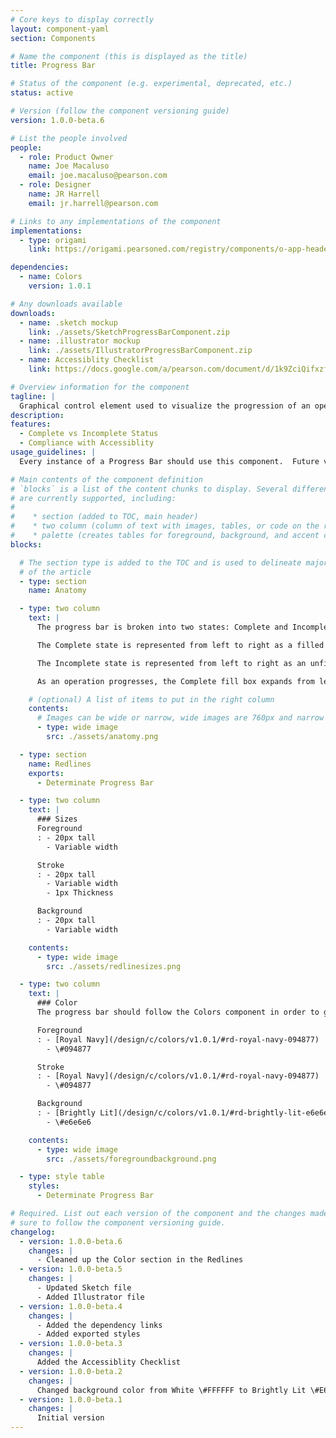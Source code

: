 ```yaml
---
# Core keys to display correctly
layout: component-yaml
section: Components

# Name the component (this is displayed as the title)
title: Progress Bar

# Status of the component (e.g. experimental, deprecated, etc.)
status: active

# Version (follow the component versioning guide)
version: 1.0.0-beta.6

# List the people involved
people:
  - role: Product Owner
    name: Joe Macaluso
    email: joe.macaluso@pearson.com
  - role: Designer
    name: JR Harrell
    email: jr.harrell@pearson.com

# Links to any implementations of the component
implementations:
  - type: origami
    link: https://origami.pearsoned.com/registry/components/o-app-header

dependencies:
  - name: Colors
    version: 1.0.1

# Any downloads available
downloads:
  - name: .sketch mockup
    link: ./assets/SketchProgressBarComponent.zip
  - name: .illustrator mockup
    link: ./assets/IllustratorProgressBarComponent.zip    
  - name: Accessiblity Checklist
    link: https://docs.google.com/a/pearson.com/document/d/1k9ZciQifxzfafy90mTjYHIFzvztl2fz17XzYKbi2v-A/edit?usp=sharing

# Overview information for the component
tagline: |
  Graphical control element used to visualize the progression of an operation such as course copy, course setup or assignment creation.
description:
features:
  - Complete vs Incomplete Status
  - Compliance with Accessiblity
usage_guidelines: |
  Every instance of a Progress Bar should use this component.  Future versions of the progress bar will include more detailed meta information.

# Main contents of the component definition
# `blocks` is a list of the content chunks to display. Several different types
# are currently supported, including:
#
#    * section (added to TOC, main header)
#    * two column (column of text with images, tables, or code on the right)
#    * palette (creates tables for foreground, background, and accent colors)
blocks:

  # The section type is added to the TOC and is used to delineate major chunks
  # of the article
  - type: section
    name: Anatomy

  - type: two column
    text: |
      The progress bar is broken into two states: Complete and Incomplete.  

      The Complete state is represented from left to right as a filled foreground box.

      The Incomplete state is represented from left to right as an unfilled stroke box with a solid color background.

      As an operation progresses, the Complete fill box expands from left to right  as the Incomplete stroked box contracts from left to right at an equal size and rate that is linear in behavior.

    # (optional) A list of items to put in the right column
    contents:
      # Images can be wide or narrow, wide images are 760px and narrow are 370px
      - type: wide image
        src: ./assets/anatomy.png

  - type: section
    name: Redlines
    exports:
      - Determinate Progress Bar

  - type: two column
    text: |
      ### Sizes
      Foreground
      : - 20px tall
        - Variable width

      Stroke
      : - 20px tall
        - Variable width
        - 1px Thickness

      Background
      : - 20px tall
        - Variable width

    contents:
      - type: wide image
        src: ./assets/redlinesizes.png

  - type: two column
    text: |
      ### Color
      The progress bar should follow the Colors component in order to guarantee sufficient contrast to meet WCAG 2.0 AA guidelines.

      Foreground
      : - [Royal Navy](/design/c/colors/v1.0.1/#rd-royal-navy-094877)
        - \#094877

      Stroke
      : - [Royal Navy](/design/c/colors/v1.0.1/#rd-royal-navy-094877)
        - \#094877

      Background
      : - [Brightly Lit](/design/c/colors/v1.0.1/#rd-brightly-lit-e6e6e6)
        - \#e6e6e6

    contents:
      - type: wide image
        src: ./assets/foregroundbackground.png

  - type: style table
    styles: 
      - Determinate Progress Bar

# Required. List out each version of the component and the changes made. Make
# sure to follow the component versioning guide.
changelog:
  - version: 1.0.0-beta.6
    changes: |
      - Cleaned up the Color section in the Redlines
  - version: 1.0.0-beta.5
    changes: |
      - Updated Sketch file
      - Added Illustrator file
  - version: 1.0.0-beta.4
    changes: |
      - Added the dependency links
      - Added exported styles
  - version: 1.0.0-beta.3
    changes: |
      Added the Accessiblity Checklist
  - version: 1.0.0-beta.2
    changes: |
      Changed background color from White \#FFFFFF to Brightly Lit \#E6E6E6
  - version: 1.0.0-beta.1
    changes: |
      Initial version
---
```

